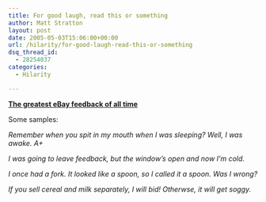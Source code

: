```yaml
---
title: For good laugh, read this or something
author: Matt Stratton
layout: post
date: 2005-05-03T15:06:00+00:00
url: /hilarity/for-good-laugh-read-this-or-something
dsq_thread_id:
  - 28254037
categories:
  - Hilarity

---
```

[**The greatest eBay feedback of all time**][1]

Some samples:

_Remember when you spit in my mouth when I was sleeping? Well, I was awake. A+_

_I was going to leave feedback, but the window&#8217;s open and now I&#8217;m cold._

_I once had a fork. It looked like a spoon, so I called it a spoon. Was I wrong?_

_If you sell cereal and milk separately, I will bid! Otherwse, it will get soggy._

 [1]: http://feedback.ebay.com/ws/eBayISAPI.dll?ViewFeedbackMemberLeft&memberid=andy46477&items=25&page=1&frompage=-1&iid=-1&de=off